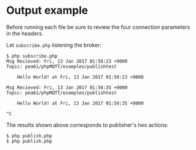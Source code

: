 # Output example

Before running each file be sure to review the four connection parameters in the headers.

Let `subscribe.php` listening the broker: 
```console
$ php subscribe.php 
Msg Recieved: Fri, 13 Jan 2017 01:58:23 +0000
Topic: pea61/phpMQTT/examples/publishtest

	Hello World! at Fri, 13 Jan 2017 01:58:23 +0000

Msg Recieved: Fri, 13 Jan 2017 01:58:35 +0000
Topic: pea61/phpMQTT/examples/publishtest

	Hello World! at Fri, 13 Jan 2017 01:58:35 +0000

^C
```

The results shown above corresponds to publisher's two actions:
```console
$ php publish.php
$ php publish.php
```
